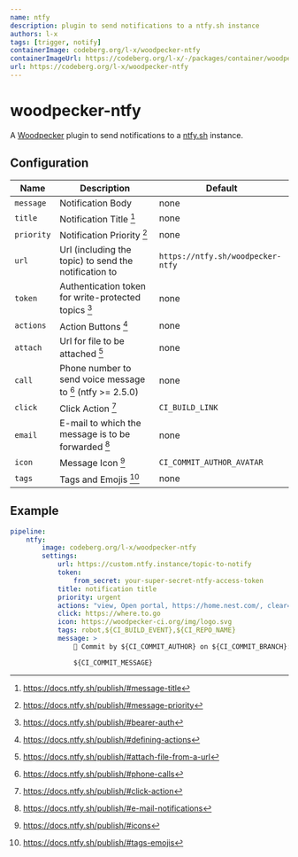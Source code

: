 ```yaml
---
name: ntfy
description: plugin to send notifications to a ntfy.sh instance
authors: l-x
tags: [trigger, notify]
containerImage: codeberg.org/l-x/woodpecker-ntfy
containerImageUrl: https://codeberg.org/l-x/-/packages/container/woodpecker-ntfy/latest
url: https://codeberg.org/l-x/woodpecker-ntfy
---
```


# woodpecker-ntfy

A [Woodpecker] plugin to send notifications to a [ntfy.sh] instance.

## Configuration

| Name       | Description                                                            | Default                           |
| ---------- | ---------------------------------------------------------------------- | --------------------------------- |
| `message`  | Notification Body                                                      | none                              |
| `title`    | Notification Title [^message-title]                                    | none                              |
| `priority` | Notification Priority [^message-priority]                              | none                              |
| `url`      | Url (including the topic) to send the notification to                  | `https://ntfy.sh/woodpecker-ntfy` |
| `token`    | Authentication token for write-protected topics [^bearer-auth]         | none                              |
| `actions`  | Action Buttons [^defining-actions]                                     | none                              |
| `attach`   | Url for file to be attached [^attach-file-from-a-url]                  | none                              |
| `call`     | Phone number to send voice message to [^phone-calls] (ntfy >= 2.5.0)   | none                              |
| `click`    | Click Action [^click-action]                                           | `CI_BUILD_LINK`                   |
| `email`    | E-mail to which the message is to be forwarded [^e-mail-notifications] | none                              |
| `icon`     | Message Icon [^icons]                                                  | `CI_COMMIT_AUTHOR_AVATAR`         |
| `tags`     | Tags and Emojis [^tags-emojis]                                         | none                              |

## Example

```yaml
pipeline:
    ntfy:
        image: codeberg.org/l-x/woodpecker-ntfy
        settings:
            url: https://custom.ntfy.instance/topic-to-notify
            token:
                from_secret: your-super-secret-ntfy-access-token
            title: notification title
            priority: urgent
            actions: "view, Open portal, https://home.nest.com/, clear=true; http, Turn down, https://api.nest.com/, body='{\"temperature\": 65}'"
            click: https://where.to.go
            icon: https://woodpecker-ci.org/img/logo.svg
            tags: robot,${CI_BUILD_EVENT},${CI_REPO_NAME}
            message: >
                📝 Commit by ${CI_COMMIT_AUTHOR} on ${CI_COMMIT_BRANCH}:

                ${CI_COMMIT_MESSAGE}
```

[Woodpecker]: https://woodpecker-ci.org/
[ntfy.sh]: http://ntfy.sh/

[^bearer-auth]: https://docs.ntfy.sh/publish/#bearer-auth
[^message-title]: https://docs.ntfy.sh/publish/#message-title
[^message-priority]: https://docs.ntfy.sh/publish/#message-priority
[^defining-actions]: https://docs.ntfy.sh/publish/#defining-actions
[^click-action]: https://docs.ntfy.sh/publish/#click-action
[^icons]: https://docs.ntfy.sh/publish/#icons
[^tags-emojis]: https://docs.ntfy.sh/publish/#tags-emojis
[^e-mail-notifications]: https://docs.ntfy.sh/publish/#e-mail-notifications
[^attach-file-from-a-url]: https://docs.ntfy.sh/publish/#attach-file-from-a-url
[^phone-calls]: https://docs.ntfy.sh/publish/#phone-calls
